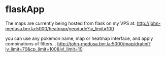 # flaskApp

The maps are currently being hosted from flask on my VPS at:
http://john-medusa.bnr.la:5000/heatmap/geodude?iv_limit=100

you can use any pokemon name, map or heatmap interface, and apply combinations of filters...
http://john-medusa.bnr.la:5000/map/dratini?iv_limit=70&cp_limit=100&lvl_limit=10
